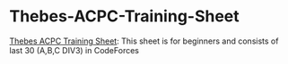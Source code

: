 # Thebes-ACPC-Training-Sheet
[Thebes ACPC Training Sheet](https://docs.google.com/spreadsheets/d/1FqqMdrY-7tgvl22jqEvTZSB66bjh-MAdvNH6Is4YTlU/edit?usp=sharing): This sheet is for beginners and consists of last 30 (A,B,C DIV3) in CodeForces


